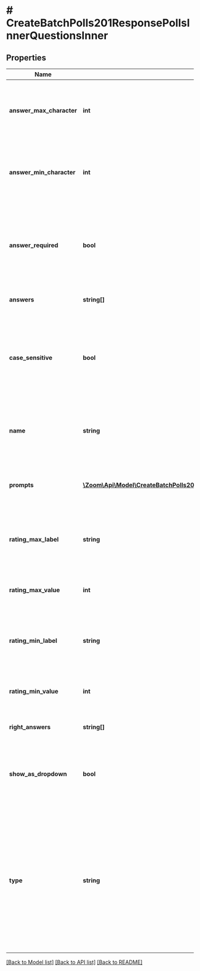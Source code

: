 # # CreateBatchPolls201ResponsePollsInnerQuestionsInner

## Properties

Name | Type | Description | Notes
------------ | ------------- | ------------- | -------------
**answer_max_character** | **int** | The allowed maximum number of characters. This field only returns for &#x60;short_answer&#x60; and &#x60;long_answer&#x60; polls. | [optional]
**answer_min_character** | **int** | The allowed minimum number of characters. This field only returns for &#x60;short_answer&#x60; and &#x60;long_answer&#x60; polls. | [optional]
**answer_required** | **bool** | Whether participants must answer the question:  * &#x60;true&#x60; — The participant must answer the question.  * &#x60;false&#x60; — The participant does not need to answer the question. | [optional]
**answers** | **string[]** | The poll question&#39;s available answers. | [optional]
**case_sensitive** | **bool** | Whether the correct answer is case sensitive. This field only returns for &#x60;fill_in_the_blank&#x60; polls:  * &#x60;true&#x60; — The answer is case-sensitive.  * &#x60;false&#x60; — The answer is not case-sensitive. | [optional] [default to false]
**name** | **string** | The poll question&#39;s title. For &#x60;fill_in_the_blank&#x60; polls, this field is the poll&#39;s question. | [optional]
**prompts** | [**\Zoom\Api\Model\CreateBatchPolls201ResponsePollsInnerQuestionsInnerPromptsInner[]**](CreateBatchPolls201ResponsePollsInnerQuestionsInnerPromptsInner.md) | Information about the prompt questions. This object only returns for &#x60;matching&#x60; and &#x60;rank_order&#x60; polls. | [optional]
**rating_max_label** | **string** | The high score label used for the &#x60;rating_max_value&#x60; field. This field only returns for &#x60;rating_scale&#x60; polls. | [optional]
**rating_max_value** | **int** | The rating scale&#39;s maximum value. This field only returns for &#x60;rating_scale&#x60; polls. | [optional]
**rating_min_label** | **string** | The low score label used for the &#x60;rating_min_value&#x60; field. This field only returns for &#x60;rating_scale&#x60; polls. | [optional]
**rating_min_value** | **int** | The rating scale&#39;s minimum value. This field only returns for &#x60;rating_scale&#x60; polls. | [optional]
**right_answers** | **string[]** | The poll question&#39;s correct answer(s). | [optional]
**show_as_dropdown** | **bool** | Whether to display the radio selection as a drop-down box:  * &#x60;true&#x60; — Show as a drop-down box.  * &#x60;false&#x60; — Do not show as a drop-down box. | [optional]
**type** | **string** | The poll&#39;s question and answer type:  * &#x60;single&#x60; — Single choice.  * &#x60;multiple&#x60; — Multiple choice.  * &#x60;matching&#x60; — Matching.  * &#x60;rank_order&#x60; — Rank order.  * &#x60;short_answer&#x60; — Short answer.  * &#x60;long_answer&#x60; — Long answer.  * &#x60;fill_in_the_blank&#x60; — Fill in the blank.  * &#x60;rating_scale&#x60; — Rating scale. | [optional]

[[Back to Model list]](../../README.md#models) [[Back to API list]](../../README.md#endpoints) [[Back to README]](../../README.md)
